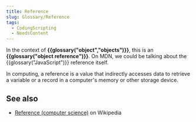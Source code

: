 ```yaml
---
title: Reference
slug: Glossary/Reference
tags:
  - CodingScripting
  - NeedsContent
---
```


In the context of **{{glossary("object","objects")}}**, this is an **{{glossary("object reference")}}**. On MDN, we could be talking about the {{glossary("JavaScript")}} reference itself.

In computing, a reference is a value that indirectly accesses data to retrieve a variable or a record in a computer's memory or other storage device.

## See also

- [Reference (computer science)](<https://en.wikipedia.org/wiki/Reference_(computer_science)>) on Wikipedia
